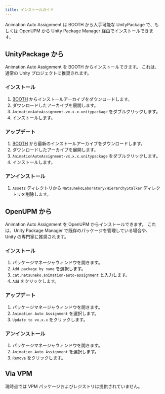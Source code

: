 ```yaml
---
title: インストールガイド
---
```


Animation Auto Assignment は BOOTH から入手可能な UnityPackage で、もしくは OpenUPM から Unity Package Manager 経由でインストールできます。

## UnityPackage から

Animation Auto Assignment を BOOTH からインストールできます。
これは、通常の Unity プロジェクトに推奨されます。

### インストール

1. [BOOTH](https://natsuneko-vrc.booth.pm/items/3853100) からインストールアーカイブをダウンロードします。
2. ダウンロードしたアーカイブを展開します。
3. `AnimationAutoAssignment-vx.x.x.unitypackage` をダブルクリックします。
4. インストールします。

### アップデート

1. [BOOTH](https://natsuneko-vrc.booth.pm/items/3853100) から最新のインストールアーカイブをダウンロードします。
2. ダウンロードしたアーカイブを展開します。
3. `AnimationAutoAssignment-vx.x.x.unitypackage` をダブルクリックします。
4. インストールします。

### アンインストール

1. `Assets` ディレクトリから `NatsunekoLaboratory/HierarchyStalker` ディレクトリを削除します。

## OpenUPM から

Animation Auto Assignment を OpenUPM からインストールできます。
これは、Unity Package Manager で既存のパッケージを管理している場合や、Unity の専門家に推奨されます。

### インストール

1. パッケージマネージャウィンドウを開きます。
2. `Add package by name` を選択します。
3. `cat.natsuneko.animation-auto-assignment` と入力します。
4. `Add` をクリックします。

### アップデート

1. パッケージマネージャウィンドウを開きます。
2. `Animation Auto Assignment` を選択します。
3. `Update to vx.x.x` をクリックします。

### アンインストール

1. パッケージマネージャウィンドウを開きます。
2. `Animation Auto Assignment` を選択します。
3. `Remove` をクリックします。

## Via VPM

現時点では VPM パッケージおよびレジストリは提供されていません。

